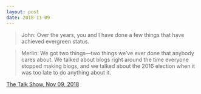 ```yaml
---
layout: post
date: 2018-11-09
---
```


>John: Over the years, you and I have done a few things that have achieved evergreen status.

>Merlin: We got two things—two things we’ve ever done that anybody cares about. We talked about blogs right around the time everyone stopped making blogs, and we talked about the 2016 election when it was too late to do anything about it. 

[The Talk Show, Nov 09, 2018](https://daringfireball.net/thetalkshow/2018/11/09/ep-234)
